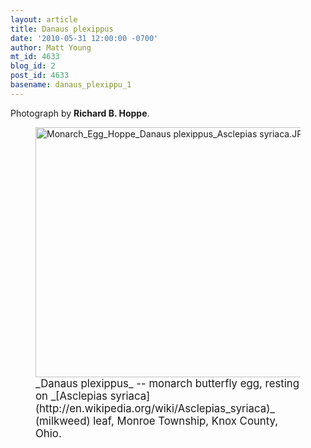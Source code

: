 ```yaml
---
layout: article
title: Danaus plexippus
date: '2010-05-31 12:00:00 -0700'
author: Matt Young
mt_id: 4633
blog_id: 2
post_id: 4633
basename: danaus_plexippu_1
---
```

Photograph by **Richard B. Hoppe**. 

<figure>
<a href="http://www.monarch-butterfly.com/"><img src="http://pandasthumb.org/archives/2010/05/27/Monarch_Egg_Hoppe_Danaus%20plexippus_Asclepias%20syriaca.JPG" alt="Monarch_Egg_Hoppe_Danaus plexippus_Asclepias syriaca.JPG" width="600" height="400" /></a>
<figcaption markdown="span"><big>_Danaus plexippus_ -- monarch butterfly egg, resting on _[Asclepias syriaca](http://en.wikipedia.org/wiki/Asclepias_syriaca)_ (milkweed) leaf, Monroe Township, Knox County, Ohio.</big>

</figcaption>
</figure>
